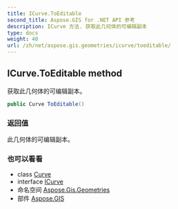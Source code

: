 ```yaml
---
title: ICurve.ToEditable
second_title: Aspose.GIS for .NET API 参考
description: ICurve 方法. 获取此几何体的可编辑副本
type: docs
weight: 40
url: /zh/net/aspose.gis.geometries/icurve/toeditable/
---
```

## ICurve.ToEditable method

获取此几何体的可编辑副本。

```csharp
public Curve ToEditable()
```

### 返回值

此几何体的可编辑副本。

### 也可以看看

* class [Curve](../../curve/)
* interface [ICurve](../)
* 命名空间 [Aspose.Gis.Geometries](../../icurve/)
* 部件 [Aspose.GIS](../../../)


